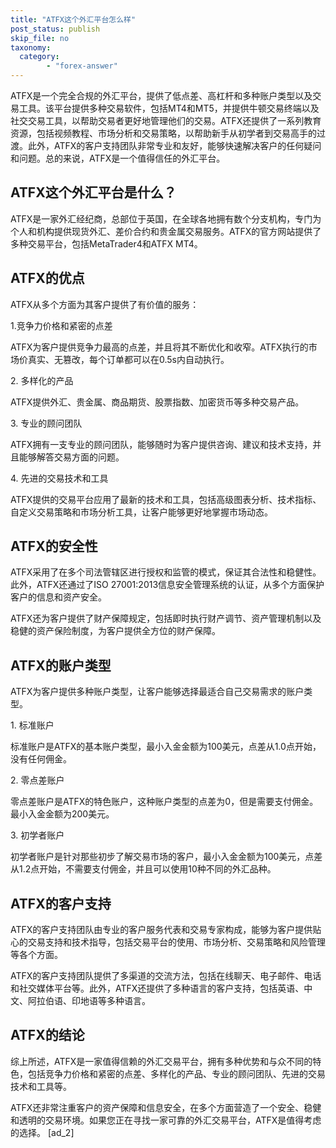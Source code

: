```yaml
---
title: "ATFX这个外汇平台怎么样"
post_status: publish
skip_file: no
taxonomy:
  category:
        - "forex-answer"
---
```


ATFX是一个完全合规的外汇平台，提供了低点差、高杠杆和多种账户类型以及交易工具。该平台提供多种交易软件，包括MT4和MT5，并提供牛顿交易终端以及社交交易工具，以帮助交易者更好地管理他们的交易。ATFX还提供了一系列教育资源，包括视频教程、市场分析和交易策略，以帮助新手从初学者到交易高手的过渡。此外，ATFX的客户支持团队非常专业和友好，能够快速解决客户的任何疑问和问题。总的来说，ATFX是一个值得信任的外汇平台。

## ATFX这个外汇平台是什么？

ATFX是一家外汇经纪商，总部位于英国，在全球各地拥有数个分支机构，专门为个人和机构提供现货外汇、差价合约和贵金属交易服务。ATFX的官方网站提供了多种交易平台，包括MetaTrader4和ATFX MT4。

## ATFX的优点

ATFX从多个方面为其客户提供了有价值的服务：

1.竞争力价格和紧密的点差

ATFX为客户提供竞争力最高的点差，并且将其不断优化和收窄。ATFX执行的市场价真实、无篡改，每个订单都可以在0.5s内自动执行。

2\. 多样化的产品

ATFX提供外汇、贵金属、商品期货、股票指数、加密货币等多种交易产品。

3\. 专业的顾问团队

ATFX拥有一支专业的顾问团队，能够随时为客户提供咨询、建议和技术支持，并且能够解答交易方面的问题。

4\. 先进的交易技术和工具

ATFX提供的交易平台应用了最新的技术和工具，包括高级图表分析、技术指标、自定义交易策略和市场分析工具，让客户能够更好地掌握市场动态。

## ATFX的安全性

ATFX采用了在多个司法管辖区进行授权和监管的模式，保证其合法性和稳健性。此外，ATFX还通过了ISO 27001:2013信息安全管理系统的认证，从多个方面保护客户的信息和资产安全。

ATFX还为客户提供了财产保障规定，包括即时执行财产调节、资产管理机制以及稳健的资产保险制度，为客户提供全方位的财产保障。

## ATFX的账户类型

ATFX为客户提供多种账户类型，让客户能够选择最适合自己交易需求的账户类型。

1\. 标准账户

标准账户是ATFX的基本账户类型，最小入金金额为100美元，点差从1.0点开始，没有任何佣金。

2\. 零点差账户

零点差账户是ATFX的特色账户，这种账户类型的点差为0，但是需要支付佣金。最小入金金额为200美元。

3\. 初学者账户

初学者账户是针对那些初步了解交易市场的客户，最小入金金额为100美元，点差从1.2点开始，不需要支付佣金，并且可以使用10种不同的外汇品种。

## ATFX的客户支持

ATFX的客户支持团队由专业的客户服务代表和交易专家构成，能够为客户提供贴心的交易支持和技术指导，包括交易平台的使用、市场分析、交易策略和风险管理等各个方面。

ATFX的客户支持团队提供了多渠道的交流方法，包括在线聊天、电子邮件、电话和社交媒体平台等。此外，ATFX还提供了多种语言的客户支持，包括英语、中文、阿拉伯语、印地语等多种语言。

## ATFX的结论

综上所述，ATFX是一家值得信赖的外汇交易平台，拥有多种优势和与众不同的特色，包括竞争力价格和紧密的点差、多样化的产品、专业的顾问团队、先进的交易技术和工具等。

ATFX还非常注重客户的资产保障和信息安全，在多个方面营造了一个安全、稳健和透明的交易环境。如果您正在寻找一家可靠的外汇交易平台，ATFX是值得考虑的选择。 \[ad\_2\]
